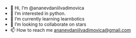 - 👋 Hi, I’m @ananevdaniilvadimovica
- 👀 I’m interested in python.
- 🌱 I’m currently learning learnbotics
- 💞️ I’m looking to collaborate on stars
- 📫 How to reach me ananevdaniilvadimovica@gmail.com

<!---
ananevdaniilvadimovica/ananevdaniilvadimovica is a ✨ special ✨ repository because its `README.md` (this file) appears on your GitHub profile.
You can click the Preview link to take a look at your changes.
--->
